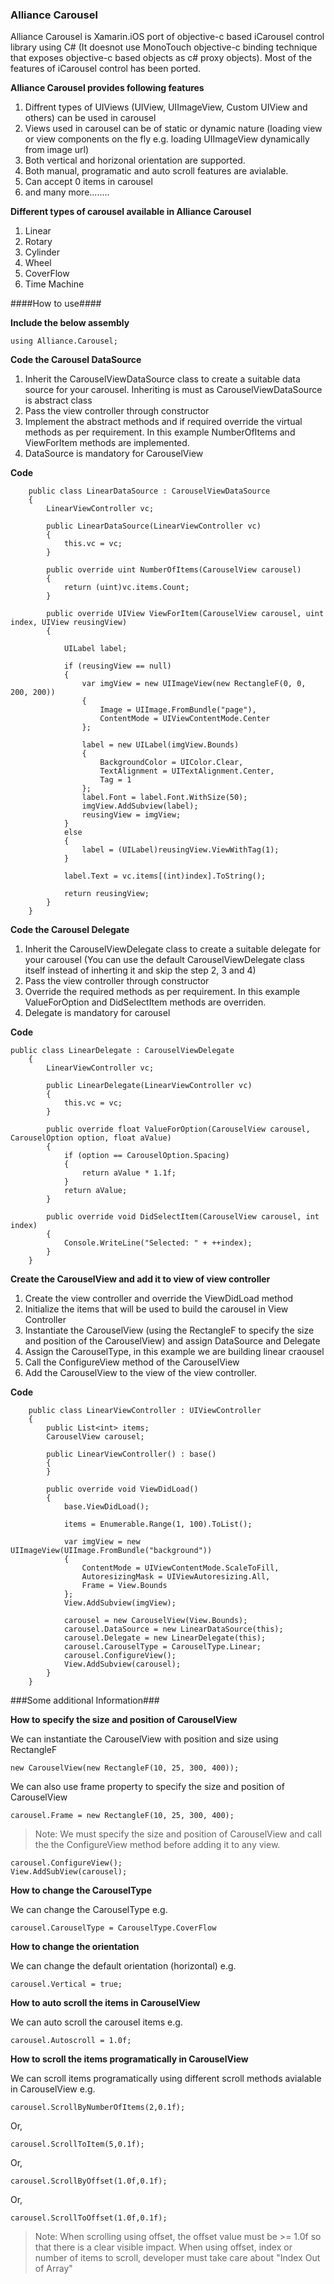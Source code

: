 ### Alliance Carousel ###
Alliance Carousel is Xamarin.iOS port of objective-c based iCarousel control library using C# (It doesnot use MonoTouch objective-c binding technique that exposes objective-c based objects as c# proxy objects). Most of the features of iCarousel control has been ported. 

**Alliance Carousel provides following features**

1. Diffrent types of UIViews (UIView, UIImageView, Custom UIView and others) can be used in carousel
2. Views used in carousel can be of static or dynamic nature (loading view or view components on the fly e.g. loading UIImageView dynamically from image url)
3. Both vertical and horizonal orientation are supported.
4. Both manual, programatic and auto scroll features are avialable.
5. Can accept 0 items in carousel
6. and many more........

**Different types of carousel available in Alliance Carousel**

1. Linear
2. Rotary
3. Cylinder
4. Wheel
5. CoverFlow
6. Time Machine

####How to use####

**Include the below assembly**

    using Alliance.Carousel;

**Code the  Carousel DataSource**

1. Inherit the CarouselViewDataSource class to create a suitable data source for your carousel. Inheriting is must as  CarouselViewDataSource is abstract class
2. Pass the view controller through constructor
3. Implement the abstract methods and if required override the virtual methods as per requirement. In this example NumberOfItems and ViewForItem methods are implemented.
4. DataSource is mandatory for CarouselView

**Code**

    	public class LinearDataSource : CarouselViewDataSource
        {
			LinearViewController vc;

            public LinearDataSource(LinearViewController vc)
            {
                this.vc = vc;
            }

            public override uint NumberOfItems(CarouselView carousel)
            {
                return (uint)vc.items.Count;
            }

            public override UIView ViewForItem(CarouselView carousel, uint index, UIView reusingView)
            {

                UILabel label;

                if (reusingView == null)
                {
                    var imgView = new UIImageView(new RectangleF(0, 0, 200, 200))
                    {
                        Image = UIImage.FromBundle("page"),
                        ContentMode = UIViewContentMode.Center
                    };

                    label = new UILabel(imgView.Bounds)
                    {
                        BackgroundColor = UIColor.Clear,
                        TextAlignment = UITextAlignment.Center,
                        Tag = 1
                    };
                    label.Font = label.Font.WithSize(50);
                    imgView.AddSubview(label);
                    reusingView = imgView;
                }
                else
                {
                    label = (UILabel)reusingView.ViewWithTag(1);
                }
				
                label.Text = vc.items[(int)index].ToString();

                return reusingView;
            }
        }

**Code the Carousel Delegate**

1. Inherit the CarouselViewDelegate class to create a suitable delegate for your carousel (You can use the default CarouselViewDelegate class itself instead of inherting it and skip the step 2, 3 and 4)
2. Pass the view controller through constructor
3. Override the required methods as per requirement. In this example ValueForOption and DidSelectItem methods are overriden.
4. Delegate is mandatory for carousel

**Code**

	public class LinearDelegate : CarouselViewDelegate
		{
            LinearViewController vc;

            public LinearDelegate(LinearViewController vc)
            {
                this.vc = vc;
            }

            public override float ValueForOption(CarouselView carousel, CarouselOption option, float aValue)
            {
                if (option == CarouselOption.Spacing)
                {
                    return aValue * 1.1f;
                }
                return aValue;
            }

            public override void DidSelectItem(CarouselView carousel, int index)
            {
                Console.WriteLine("Selected: " + ++index);
            }
        }

**Create the CarouselView and add it to view of  view controller**

1. Create the view controller and override the ViewDidLoad method
2. Initialize the items that will be used to build the carousel in View Controller
3. Instantiate the CarouselView (using the RectangleF to specify the size and position of the CarouselView) and assign DataSource and Delegate
4. Assign the CarouselType, in this example we are building linear craousel
5. Call the ConfigureView method of the CarouselView
6. Add the CarouselView to the view of the view controller.

**Code**

        public class LinearViewController : UIViewController
		{
    		public List<int> items;
			CarouselView carousel;

	        public LinearViewController() : base()
	        {
	        }
	
	        public override void ViewDidLoad()
	        {
	            base.ViewDidLoad();
	
	            items = Enumerable.Range(1, 100).ToList();
	
	            var imgView = new UIImageView(UIImage.FromBundle("background"))
	            {
	                ContentMode = UIViewContentMode.ScaleToFill,
	                AutoresizingMask = UIViewAutoresizing.All,
	                Frame = View.Bounds
	            };
	            View.AddSubview(imgView);
	
	            carousel = new CarouselView(View.Bounds);
	            carousel.DataSource = new LinearDataSource(this);
	            carousel.Delegate = new LinearDelegate(this);
	            carousel.CarouselType = CarouselType.Linear;
	            carousel.ConfigureView();
	            View.AddSubview(carousel);
			}
		}

###Some additional Information###

**How to specify the size and position of CarouselView**

We can instantiate the CarouselView with position and size using RectangleF

    new CarouselView(new RectangleF(10, 25, 300, 400));

We can also use frame property to specify the size and position of CarouselView

    carousel.Frame = new RectangleF(10, 25, 300, 400);

> Note: We must specify the size and position of CarouselView and call the the ConfigureView method before adding it to any view.

    carousel.ConfigureView();
	View.AddSubView(carousel);

**How to change the CarouselType**

We can change the CarouselType e.g.

    carousel.CarouselType = CarouselType.CoverFlow

**How to change the orientation**

We can change the default orientation (horizontal) e.g.

    carousel.Vertical = true;

**How to auto scroll the items in CarouselView**

We can auto scroll the carousel items e.g.

    carousel.Autoscroll = 1.0f;

**How to scroll the items programatically in CarouselView**

We can scroll items programatically using different scroll methods avialable in CarouselView e.g.

    carousel.ScrollByNumberOfItems(2,0.1f);

Or,

    carousel.ScrollToItem(5,0.1f);

Or,

    carousel.ScrollByOffset(1.0f,0.1f);

Or,

    carousel.ScrollToOffset(1.0f,0.1f);

> Note: When scrolling using offset, the offset value must be >= 1.0f so that there is a clear visible impact. When using offset, index or number of items to scroll, developer must take care about "Index Out of Array" 